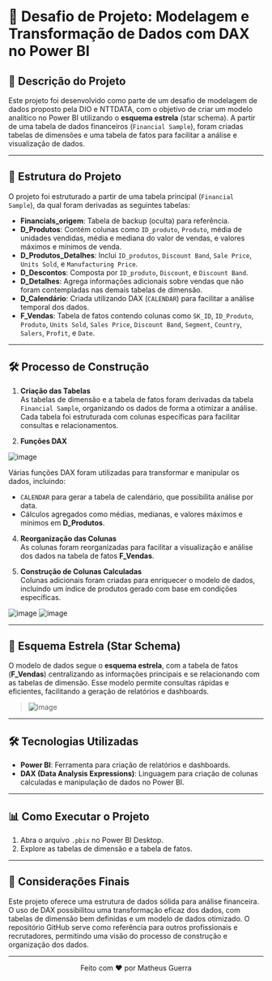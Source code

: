 # 🚀 Desafio de Projeto: Modelagem e Transformação de Dados com DAX no Power BI

## 📄 Descrição do Projeto
Este projeto foi desenvolvido como parte de um desafio de modelagem de dados proposto pela DIO e NTTDATA, com o objetivo de criar um modelo analítico no Power BI utilizando o **esquema estrela** (star schema). A partir de uma tabela de dados financeiros (`Financial Sample`), foram criadas tabelas de dimensões e uma tabela de fatos para facilitar a análise e visualização de dados.

---

## 📂 Estrutura do Projeto
O projeto foi estruturado a partir de uma tabela principal (`Financial Sample`), da qual foram derivadas as seguintes tabelas:

- **Financials_origem**: Tabela de backup (oculta) para referência.
- **D_Produtos**: Contém colunas como `ID_produto`, `Produto`, média de unidades vendidas, média e mediana do valor de vendas, e valores máximos e mínimos de venda.
- **D_Produtos_Detalhes**: Inclui `ID_produtos`, `Discount Band`, `Sale Price`, `Units Sold`, e `Manufacturing Price`.
- **D_Descontos**: Composta por `ID_produto`, `Discount`, e `Discount Band`.
- **D_Detalhes**: Agrega informações adicionais sobre vendas que não foram contempladas nas demais tabelas de dimensão.
- **D_Calendário**: Criada utilizando DAX (`CALENDAR`) para facilitar a análise temporal dos dados.
- **F_Vendas**: Tabela de fatos contendo colunas como `SK_ID`, `ID_Produto`, `Produto`, `Units Sold`, `Sales Price`, `Discount Band`, `Segment`, `Country`, `Salers`, `Profit`, e `Date`.

---

## 🛠️ Processo de Construção

1. **Criação das Tabelas**  
   As tabelas de dimensão e a tabela de fatos foram derivadas da tabela `Financial Sample`, organizando os dados de forma a otimizar a análise. Cada tabela foi estruturada com colunas específicas para facilitar consultas e relacionamentos.

2. **Funções DAX**

 ![image](https://github.com/user-attachments/assets/959f7951-c25d-412e-b9f2-75746c4d21b9)
 
   Várias funções DAX foram utilizadas para transformar e manipular os dados, incluindo:
   - `CALENDAR` para gerar a tabela de calendário, que possibilita análise por data.
   - Cálculos agregados como médias, medianas, e valores máximos e mínimos em **D_Produtos**.

4. **Reorganização das Colunas**  
   As colunas foram reorganizadas para facilitar a visualização e análise dos dados na tabela de fatos **F_Vendas**.

5. **Construção de Colunas Calculadas**  
   Colunas adicionais foram criadas para enriquecer o modelo de dados, incluindo um índice de produtos gerado com base em condições específicas.

![image](https://github.com/user-attachments/assets/628bf7a0-b9a5-4695-a112-ccc3ed74e935)
![image](https://github.com/user-attachments/assets/db324d86-6fe5-425d-89bd-1713cc345bc1)


---

## 🌟 Esquema Estrela (Star Schema)

O modelo de dados segue o **esquema estrela**, com a tabela de fatos (**F_Vendas**) centralizando as informações principais e se relacionando com as tabelas de dimensão. Esse modelo permite consultas rápidas e eficientes, facilitando a geração de relatórios e dashboards.

>  ![image](https://github.com/user-attachments/assets/f98f5f3e-6201-4251-a075-37ad204510b9)


---

## 🛠️ Tecnologias Utilizadas

- **Power BI**: Ferramenta para criação de relatórios e dashboards.
- **DAX (Data Analysis Expressions)**: Linguagem para criação de colunas calculadas e manipulação de dados no Power BI.

---

## 📊 Como Executar o Projeto

1. Abra o arquivo `.pbix` no Power BI Desktop.
2. Explore as tabelas de dimensão e a tabela de fatos.
---

## 📌 Considerações Finais

Este projeto oferece uma estrutura de dados sólida para análise financeira. O uso de DAX possibilitou uma transformação eficaz dos dados, com tabelas de dimensão bem definidas e um modelo de dados otimizado. O repositório GitHub serve como referência para outros profissionais e recrutadores, permitindo uma visão do processo de construção e organização dos dados.

---

<div align="center">
    Feito com ❤️ por Matheus Guerra
</div>
